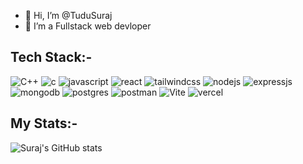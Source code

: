 - 👋 Hi, I’m @TuduSuraj
- 👀 I’m a Fullstack web devloper

Tech Stack:-
--------

![C++](https://github.com/TuduSuraj/TuduSuraj/assets/141866963/d4204c62-9de4-46d7-938b-b2e62636c27d)
![c](https://github.com/TuduSuraj/TuduSuraj/assets/141866963/41db662b-8b66-4a52-990a-b60f8242852c)
![javascript](https://github.com/TuduSuraj/TuduSuraj/assets/141866963/6a57c4df-2540-40c4-8b87-f87f0cce4913)
![react](https://github.com/TuduSuraj/TuduSuraj/assets/141866963/1f76d54f-bec7-415a-a61f-be59333cb174)
![tailwindcss](https://github.com/TuduSuraj/TuduSuraj/assets/141866963/ca36b3d9-542c-41e7-8723-d7002c50b98b)
![nodejs](https://github.com/TuduSuraj/TuduSuraj/assets/141866963/c519256c-00ab-49a0-958e-09a882d0aa20)
![expressjs](https://github.com/TuduSuraj/TuduSuraj/assets/141866963/a1fa3c3a-233e-4809-85c9-e58595f2035e)
![mongodb](https://github.com/TuduSuraj/TuduSuraj/assets/141866963/1b4cd77a-d73d-4bce-aa01-da40577b4168)
![postgres](https://github.com/TuduSuraj/TuduSuraj/assets/141866963/45ef011e-0eb3-4a38-b19d-59a2e15d8c02)
![postman](https://github.com/TuduSuraj/TuduSuraj/assets/141866963/5efb2d5e-d543-4f85-8f26-3955695438d4)
![Vite](https://github.com/TuduSuraj/TuduSuraj/assets/141866963/1cde9875-d04a-4e27-87ea-370ec989ef05)
![vercel](https://github.com/TuduSuraj/TuduSuraj/assets/141866963/1b5e9b9a-016b-4e3a-852b-55280bc2efbe)



My Stats:-
----
![Suraj's GitHub stats](https://github-readme-stats.vercel.app/api?username=TuduSuraj&show_icons=true&theme=dark)
